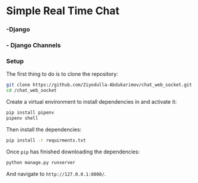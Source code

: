 # Simple Real Time Chat

### -Django
### - Django Channels

### Setup
The first thing to do is to clone the repository:
```sh
git clone https://github.com/Ziyodulla-Abdukarimov/chat_web_socket.git
cd /chat_web_socket
```

Create a virtual environment to install dependencies in and activate it:

```sh
pip install pipenv
pipenv shell
```

Then install the dependencies:
```sh
pip install -r requirments.txt
```
Once `pip` has finished downloading the dependencies:
```sh
python manage.py runserver
```
And navigate to `http://127.0.0.1:8000/`.